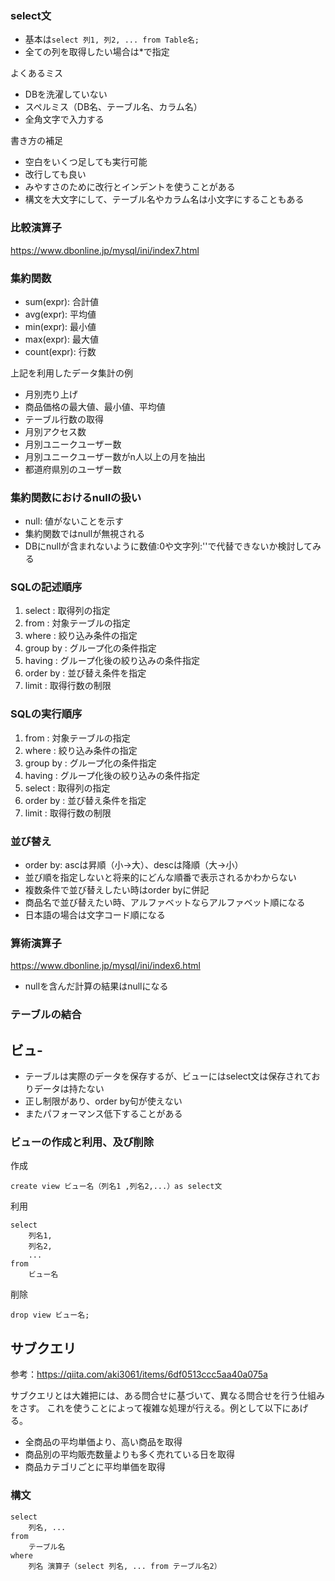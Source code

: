 ### select文

- 基本は`select 列1, 列2, ... from Table名;`
- 全ての列を取得したい場合は*で指定

よくあるミス
- DBを洗濯していない
- スペルミス（DB名、テーブル名、カラム名）
- 全角文字で入力する

書き方の補足
- 空白をいくつ足しても実行可能
- 改行しても良い
- みやすさのために改行とインデントを使うことがある
- 構文を大文字にして、テーブル名やカラム名は小文字にすることもある

### 比較演算子
https://www.dbonline.jp/mysql/ini/index7.html

### 集約関数
- sum(expr): 合計値
- avg(expr): 平均値
- min(expr): 最小値
- max(expr): 最大値
- count(expr): 行数

上記を利用したデータ集計の例
- 月別売り上げ
- 商品価格の最大値、最小値、平均値
- テーブル行数の取得
- 月別アクセス数
- 月別ユニークユーザー数
- 月別ユニークユーザー数がn人以上の月を抽出
- 都道府県別のユーザー数

### 集約関数におけるnullの扱い
- null: 値がないことを示す
- 集約関数ではnullが無視される
- DBにnullが含まれないように数値:0や文字列:''で代替できないか検討してみる

### SQLの記述順序
1. select       : 取得列の指定
2. from         : 対象テーブルの指定
3. where        : 絞り込み条件の指定
4. group by     : グループ化の条件指定
5. having       : グループ化後の絞り込みの条件指定
6. order by     : 並び替え条件を指定
7. limit        : 取得行数の制限

### SQLの実行順序
1. from         : 対象テーブルの指定
2. where        : 絞り込み条件の指定
3. group by     : グループ化の条件指定
4. having       : グループ化後の絞り込みの条件指定
5. select       : 取得列の指定
6. order by     : 並び替え条件を指定
7. limit        : 取得行数の制限


### 並び替え
- order by: ascは昇順（小->大）、descは降順（大->小）
- 並び順を指定しないと将来的にどんな順番で表示されるかわからない
- 複数条件で並び替えしたい時はorder byに併記
- 商品名で並び替えたい時、アルファベットならアルファベット順になる
- 日本語の場合は文字コード順になる

### 算術演算子
https://www.dbonline.jp/mysql/ini/index6.html

- nullを含んだ計算の結果はnullになる


### テーブルの結合


## ビュ- 
- テーブルは実際のデータを保存するが、ビューにはselect文は保存されておりデータは持たない
- 正し制限があり、order by句が使えない
- またパフォーマンス低下することがある

### ビューの作成と利用、及び削除

作成
```
create view ビュー名（列名1 ,列名2,...）as select文
```

利用
```
select
    列名1,
    列名2,
    ...
from
    ビュー名
```

削除
```
drop view ビュー名;
```

## サブクエリ
参考：https://qiita.com/aki3061/items/6df0513ccc5aa40a075a

サブクエリとは大雑把には、ある問合せに基づいて、異なる問合せを行う仕組みをさす。
これを使うことによって複雑な処理が行える。例として以下にあげる。

- 全商品の平均単価より、高い商品を取得
- 商品別の平均販売数量よりも多く売れている日を取得
- 商品カテゴリごとに平均単価を取得

### 構文
```
select
    列名, ...
from
    テーブル名
where
    列名 演算子（select 列名, ... from テーブル名2）
```